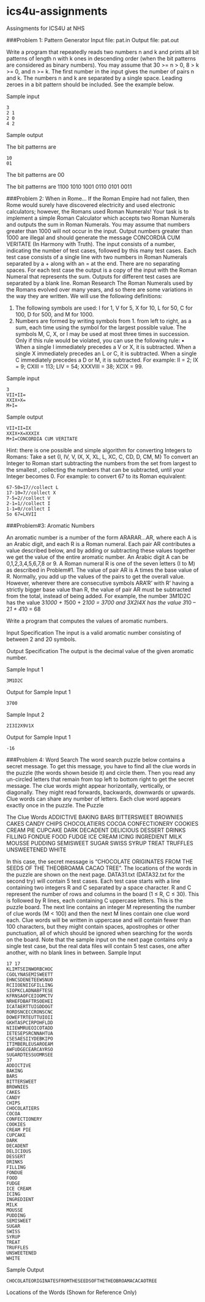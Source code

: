 # ics4u-assignments
Assingments for ICS4U at NHS

###Problem 1: Pattern Generator
Input file: pat.in 
Output file: pat.out

Write a program that repeatedly reads two numbers n and k and prints all bit patterns of length n with k ones in descending order (when the bit patterns are considered as binary numbers). You may assume that 30 >= n > 0, 8 > k >= 0, and n >= k. The first number in the input gives the number of pairs n and k. The numbers n and k are separated by a single space. Leading zeroes in a bit pattern should be included. See the example below. 


Sample input

    3
    2 1
    2 0
    4 2

Sample output

The bit patterns are

    10
    01

The bit patterns are
    00

The bit patterns are
    1100
    1010
    1001
    0110
    0101
    0011


###Problem 2: When in Rome...
If the Roman Empire had not fallen, then Rome would surely have discovered electricity and used electronic calculators; however, the Romans used Roman Numerals! Your task is to implement a simple Roman Calculator which accepts two Roman Numerals and outputs the sum in Roman Numerals. You may assume that numbers greater than 1000 will not occur in the input. Output numbers greater than 1000 are illegal and should generate the message CONCORDIA CUM VERITATE (In Harmony with Truth). 
The input consists of a number, indicating the number of test cases, followed by this many test cases. Each test case consists of a single line with two numbers in Roman Numerals separated by a + along with an = at the end. There are no separating spaces. 
For each test case the output is a copy of the input with the Roman Numeral that represents the sum. Outputs for different test cases are separated by a blank line. 
Roman Research
The Roman Numerals used by the Romans evolved over many years, and so there are some variations in the way they are written. We will use the following definitions: 
1.	The following symbols are used: I for 1, V for 5, X for 10, L for 50, C for 100, D for 500, and M for 1000. 
2.	Numbers are formed by writing symbols from 1. from left to right, as a sum, each time using the symbol for the largest possible value. The symbols M, C, X, or I may be used at most three times in succession. Only if this rule would be violated, you can use the following rule: 
•	When a single I immediately precedes a V or X, it is subtracted. When a single X immediately precedes an L or C, it is subtracted. When a single C immediately precedes a D or M, it is subtracted. 
For example: II = 2; IX = 9; CXIII = 113; LIV = 54; XXXVIII = 38; XCIX = 99. 

Sample input

    3
    VII+II=
    XXIX+X=
    M+I=

Sample output

    VII+II=IX
    XXIX+X=XXXIX
    M+I=CONCORDIA CUM VERITATE


Hint: there is one possible and simple algorithm for converting Integers to Romans:
Take a set {I, IV, V, IX, X, XL, L, XC, C, CD, D, CM, M}
To convert an Integer to Roman start subtracting the numbers from the set from largest to the smallest , collecting the numbers that can be subtracted, until your Integer becomes 0.
For example: to convert 67 to its Roman equivalent:

    67-50=17//collect L
    17-10=7//collect X
    7-5=2//collect V
    2-1=1//collect I
    1-1=0//collect I
    So 67=LXVII


###Problem#3: Aromatic Numbers

An aromatic number is a number of the form ARARAR…AR, where each A is an Arabic digit, and each R is a Roman numeral. Each pair AR contributes a value described below, and by adding or subtracting these values together we get the value of the entire aromatic
number.
An Arabic digit A can be 0,1,2,3,4,5,6,7,8 or 9. A Roman numeral R is one of the seven letters (I to M) as described in Problem#1.
The value of pair AR is A times the base value of R. Normally, you add up the values of the pairs to get the overall value. However, wherever there are consecutive symbols ARA’R’ with R’ having a strictly bigger base value than R, the value of pair AR must be subtracted from the total, instead of being added.
For example, the number 3M1D2C has the value 3*1000 + 1*500 + 2*100 = 3700 and 3X2I4X has the value 3*10 – 2*1 + 4*10 = 68

Write a program that computes the values of aromatic numbers.

Input Specification
The input is a valid aromatic number consisting of between 2 and 20 symbols.

Output Specification
The output is the decimal value of the given aromatic number.

Sample Input 1

    3M1D2C

Output for Sample Input 1

    3700

Sample Input 2

    2I3I2X9V1X
Output for Sample Input 1

    -16











###Problem 4: Word Search 
The word search puzzle below contains a secret message. To get this message, you have to find all the clue words in the puzzle (the words shown beside it) and circle them. Then you read any un-circled letters that remain from top left to bottom right to get the secret message. The clue words might appear horizontally, vertically, or diagonally. They might read forwards, backwards, downwards or upwards. Clue words can share any number of letters. Each clue word appears exactly once in the puzzle. 
The Puzzle 							 

The Clue Words
    ADDICTIVE 
    BAKING 
    BARS 
    BITTERSWEET 
    BROWNIES 
    CAKES 
    CANDY 
    CHIPS 
    CHOCOLATIERS 
    COCOA 
    CONFECTIONERY 
    COOKIES 
    CREAM PIE 
    CUPCAKE 
    DARK 
    DECADENT 
    DELICIOUS 
    DESSERT 
    DRINKS 
    FILLING 
    FONDUE 
    FOOD 
    FUDGE 
    ICE CREAM 
    ICING 
    INGREDIENT 
    MILK 
    MOUSSE 
    PUDDING 
    SEMISWEET 
    SUGAR 
    SWISS 
    SYRUP 
    TREAT 
    TRUFFLES 
    UNSWEETENED 
    WHITE


In this case, the secret message is “CHOCOLATE ORIGINATES FROM THE SEEDS OF THE THEOBROAMA CACAO TREE”. The locations of the words in the puzzle are shown on the next page. 
DATA31.txt (DATA32.txt for the second try) will contain 5 test cases. Each test case starts with a line containing two integers R and C separated by a space character. R and C represent the number of rows and columns in the board (1 ≤ R, C ≤ 30). This is followed by R lines, each containing C uppercase letters. This is the puzzle board. The next line contains an integer M representing the number of clue words (M < 100) and then the next M lines contain one clue word each. Clue words will be written in uppercase and will contain fewer than 100 characters, but they might contain spaces, apostrophes or other punctuation, all of which should be ignored when searching for the words on the board. 
Note that the sample input on the next page contains only a single test case, but the real data files will contain 5 test cases, one after another, with no blank lines in between. 
Sample Input 

    17 17 
    KLIMTSEINWORBCHOC 
    CGOLYNASEMISWEETT 
    EHNCSDENETEEWSNUO 
    RCIIOENIIGFILLING 
    SIOPKCLADNABFTESE 
    KFRNSAOFCEIOOMCTV 
    NRHEFDBAFTRSOEHEI 
    ICATAERTTUIGDDOGT 
    RORDSNCECCRONSCNC 
    DOWEFTRTEUTTUIOII 
    GKHTASPCIRPOHFLDD 
    NIIEWMRUEOICOTADD 
    IETESEPSRCNNAHTUA 
    CSESAESIIYDEBKIPO 
    ITIMBERLEUSAROEAM 
    AWFUDGECEARCAYRSO 
    SUGARDTESSUOMRSEE 
    37 
    ADDICTIVE 
    BAKING 
    BARS 
    BITTERSWEET 
    BROWNIES 
    CAKES 
    CANDY 
    CHIPS 
    CHOCOLATIERS 
    COCOA 
    CONFECTIONERY 
    COOKIES 
    CREAM PIE 
    CUPCAKE 
    DARK 
    DECADENT 
    DELICIOUS 
    DESSERT 
    DRINKS 
    FILLING 
    FONDUE 
    FOOD 
    FUDGE 
    ICE CREAM 
    ICING 
    INGREDIENT 
    MILK 
    MOUSSE 
    PUDDING 
    SEMISWEET 
    SUGAR 
    SWISS 
    SYRUP 
    TREAT 
    TRUFFLES 
    UNSWEETENED 
    WHITE
Sample Output 

    CHOCOLATEORIGINATESFROMTHESEEDSOFTHETHEOBROAMACACAOTREE 
Locations of the Words (Shown for Reference Only) 




